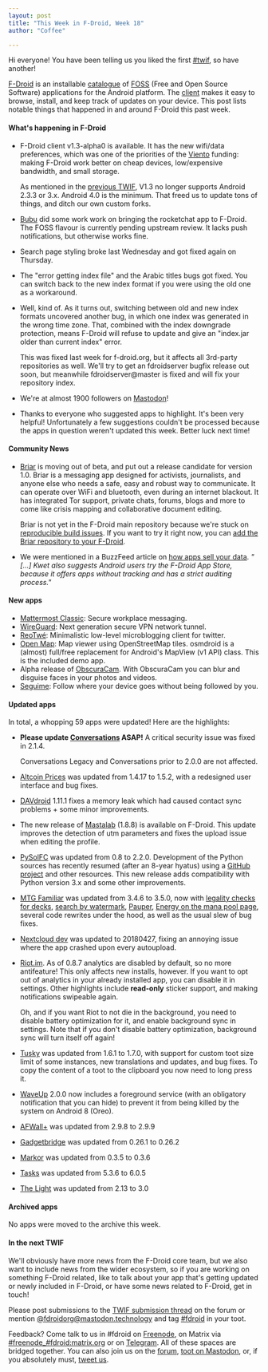 ```yaml
---
layout: post
title: "This Week in F-Droid, Week 18"
author: "Coffee"

---
```


Hi everyone! You have been telling us you liked the first [#twif](https://mastodon.technology/tags/twif), so have another! 

[F-Droid](https://f-droid.org/) is an installable [catalogue](https://f-droid.org/en/packages/) of [FOSS](https://en.wikipedia.org/wiki/Free_and_open-source_software) (Free and Open Source Software) applications for the Android platform. The [client](https://f-droid.org/app/org.fdroid.fdroid) makes it easy to browse, install, and keep track of updates on your device. This post lists notable things that happened in and around F-Droid this past week.

#### What's happening in F-Droid

* F-Droid client v1.3-alpha0 is available. It has the new wifi/data preferences, which was one of the priorities of the [Viento](https://guardianproject.info/wind/) funding: making F-Droid work better on cheap devices, low/expensive bandwidth, and small storage.

  As mentioned in the [previous TWIF](https://f-droid.org/en/2018/04/27/this-week-in-fdroid.html), V1.3 no longer supports Android 2.3.3 or 3.x. Android 4.0 is the minimum. That freed us to update tons of things, and ditch our own custom forks.

* [Bubu](https://forum.f-droid.org/u/Bubu) did some work work on bringing the rocketchat app to F-Droid. The FOSS flavour is currently pending upstream review. It lacks push notifications, but otherwise works fine.

* Search page styling broke last Wednesday and got fixed again on Thursday.

* The "error getting index file" and the Arabic titles bugs got fixed. You can switch back to the new index format if you were using the old one as a workaround.

* Well, kind of. As it turns out, switching between old and new index formats uncovered another bug, in which one index was generated in the wrong time zone. That, combined with the index downgrade protection, means F-Droid will refuse to update and give an "index.jar older than current index" error.

  This was fixed last week for f-droid.org, but it affects all 3rd-party repositories as well. We'll try to get an fdroidserver bugfix release out soon, but meanwhile fdroidserver@master is fixed and will fix your repository index.

* We're at almost 1900 followers on [Mastodon](https://mastodon.technology/@fdroidorg)!

* Thanks to everyone who suggested apps to highlight. It's been very helpful! Unfortunately a few suggestions couldn't be processed because the apps in question weren't updated this week. Better luck next time!

#### Community News
* [Briar](https://briarproject.org/) is moving out of beta, and put out a release candidate for version 1.0. Briar is a messaging app designed for activists, journalists, and anyone else who needs a safe, easy and robust way to communicate. It can operate over WiFi and bluetooth, even during an internet blackout. It has integrated Tor support, private chats, forums, blogs and more to come like crisis mapping and collaborative document editing.

  Briar is not yet in the F-Droid main repository because we're stuck on [reproducible build issues](https://code.briarproject.org/akwizgran/briar/issues/164). If you want to try it right now, you can [add the Briar repository to your F-Droid](https://briarproject.org/fdroid.html).

* We were mentioned in a BuzzFeed article on [how apps sell your data](https://www.buzzfeed.com/nicolenguyen/how-apps-take-your-data-and-sell-it-without-you-even). _"[...] Kwet also suggests Android users try the F-Droid App Store, because it offers apps without tracking and has a strict auditing process."_

#### New apps

* [Mattermost Classic](https://f-droid.org/app/com.mattermost.mattermost): Secure workplace messaging.
* [WireGuard](https://f-droid.org/app/com.wireguard.android): Next generation secure VPN network tunnel.
* [ReoTwé](https://f-droid.org/app/de.digisocken.reotwe): Minimalistic low-level microblogging client for twitter.
* [Open Map](https://f-droid.org/app/org.osmdroid): Map viewer using OpenStreetMap tiles. osmdroid is a (almost) full/free replacement for Android's MapView (v1 API) class. This is the included demo app.
* Alpha release of [ObscuraCam](https://f-droid.org/app/org.witness.sscphase1). With ObscuraCam you can blur and disguise faces in your photos and videos.
* [Seguime](https://f-droid.org/app/pc.javier.seguime): Follow where your device goes without being followed by you.

#### Updated apps

In total, a whopping 59 apps were updated! Here are the highlights:

* **Please update [Conversations](https://f-droid.org/app/eu.siacs.conversations) ASAP!** A critical security issue was fixed in 2.1.4.

  Conversations Legacy and Conversations prior to 2.0.0 are not affected.

* [Altcoin Prices](https://f-droid.org/app/eu.uwot.fabio.altcoinprices) was updated from 1.4.17 to 1.5.2, with a redesigned user interface and bug fixes.

* [DAVdroid](https://f-droid.org/app/at.bitfire.davdroid) 1.11.1 fixes a memory leak which had caused contact sync problems + some minor improvements.

* The new release of [Mastalab](https://f-droid.org/app/fr.gouv.etalab.mastodon) (1.8.8) is available on F-Droid. This update improves the detection of utm parameters and fixes the upload issue when editing the profile.

* [PySolFC](https://f-droid.org/app/org.lufebe16.pysolfc) was updated from 0.8 to 2.2.0. Development of the Python sources has recently resumed (after an 8-year hyatus) using a [GitHub project](https://github.com/shlomif/PySolFC) and other resources. This new release adds compatibility with Python version 3.x and some other improvements.

* [MTG Familiar](https://f-droid.org/app/com.gelakinetic.mtgfam) was updated from 3.4.6 to 3.5.0, now with [legality checks for decks](https://github.com/AEFeinstein/mtg-familiar/issues/206), [search by watermark](https://github.com/AEFeinstein/mtg-familiar/issues/306), [Pauper](https://github.com/AEFeinstein/mtg-familiar/issues/366), [Energy on the mana pool page](https://github.com/AEFeinstein/mtg-familiar/issues/367), several code rewrites under the hood, as well as the usual slew of bug fixes.

* [Nextcloud dev](https://f-droid.org/app/com.nextcloud.android.beta) was updated to 20180427, fixing an annoying issue where the app crashed upon every autoupload.

* [Riot.im](https://f-droid.org/app/im.vector.alpha). As of 0.8.7 analytics are disabled by default, so no more antifeature! This only affects new installs, however. If you want to opt out of analytics in your already installed app, you can disable it in settings. Other highlights include **read-only** sticker support, and making notifications swipeable again.

  Oh, and if you want Riot to not die in the background, you need to disable battery optimization for it, and enable background sync in settings. Note that if you don't disable battery optimization, background sync will turn itself off again!

* [Tusky](https://f-droid.org/app/com.keylesspalace.tusky) was updated from 1.6.1 to 1.7.0, with support for custom toot size limit of some instances, new translations and updates, and bug fixes. To copy the content of a toot to the clipboard you now need to long press it.

* [WaveUp](https://f-droid.org/app/com.jarsilio.android.waveup) 2.0.0 now includes a foreground service (with an obligatory notification that you can hide) to prevent it from being killed by the system on Android 8 (Oreo).

* [AFWall+](https://f-droid.org/app/dev.ukanth.ufirewall) was updated from 2.9.8 to 2.9.9
* [Gadgetbridge](https://f-droid.org/app/nodomain.freeyourgadget.gadgetbridge) was updated from 0.26.1 to 0.26.2
* [Markor](https://f-droid.org/app/net.gsantner.markor) was updated from 0.3.5 to 0.3.6
* [Tasks](https://f-droid.org/app/org.tasks) was updated from 5.3.6 to 6.0.5
* [The Light](https://f-droid.org/app/org.hlwd.bible) was updated from 2.13 to 3.0

#### Archived apps

No apps were moved to the archive this week.

#### In the next TWIF

We'll obviously have more news from the F-Droid core team, but we also want to include news from the wider ecosystem, so if you are working on something F-Droid related, like to talk about your app that's getting updated or newly included in F-Droid, or have some news related to F-Droid, get in touch!

Please post submissions to the [TWIF submission thread](https://forum.f-droid.org/t/twif-submission-thread) on the forum or mention [@fdroidorg@mastodon.technology](https://mastodon.technology/@fdroidorg) and tag [#fdroid](https://mastodon.technology/tags/fdroid) in your toot.

Feedback? Come talk to us in #fdroid on [Freenode](https://freenode.net/), on Matrix via [#freenode_#fdroid:matrix.org](https://matrix.to/#/#freenode_#fdroid:matrix.org) or on [Telegram](https://t.me/joinchat/AlRQekvjWDTuQrCgMYSNVA). All of these spaces are bridged together. You can also join us on the [forum](https://forum.f-droid.org/), [toot on Mastodon](https://mastodon.technology/@fdroidorg), or, if you absolutely must, [tweet us](https://twitter.com/fdroidorg).

